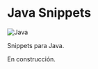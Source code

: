 # Java Snippets
  
![Java](https://img.shields.io/badge/java-%23ED8B00.svg?style=for-the-badge&logo=java&logoColor=white)

Snippets para Java.

En construcción.
